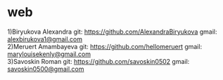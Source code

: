 # web
1)Biryukova Alexandra git: https://github.com/AlexandraBiryukova gmail: alexbirukova1@gmail.com                                
2)Meruert Amambayeva git: https://github.com/hellomeruert gmail: marylouisekenly@gmail.com                                      
3)Savoskin Roman git: https://github.com/savoskin0502 gmail: savoskin0500@gmail.com
